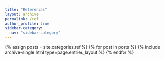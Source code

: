```yaml
---
title: "References"
layout: archive
permalink: /ref
author_profile: true
sidebar-category:
  nav: "sidebar-category"
---
```



{% assign posts = site.categories.ref %}
{% for post in posts %} {% include archive-single.html type=page.entries_layout %} {% endfor %}
